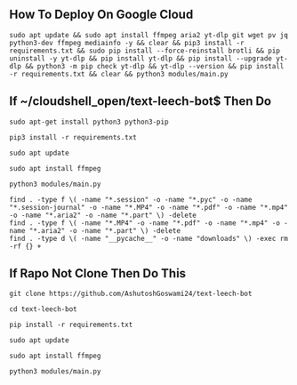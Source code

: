 
## How To Deploy On Google Cloud
<!--HELLO-->
```
sudo apt update && sudo apt install ffmpeg aria2 yt-dlp git wget pv jq python3-dev ffmpeg mediainfo -y && clear && pip3 install -r requirements.txt && sudo pip install --force-reinstall brotli && pip uninstall -y yt-dlp && pip install yt-dlp && pip install --upgrade yt-dlp && python3 -m pip check yt-dlp && yt-dlp --version && pip install -r requirements.txt && clear && python3 modules/main.py
```
<!--
<b><p>After ls If You Got ```app.json  Dockerfile  help  heroku.yml  LICENSE  modules  Procfile  README.md  render.yaml  requirements.txt  text_leech_bot``` Output Then Start</p><b>
-->

## If ~/cloudshell_open/text-leech-bot$ Then Do 

```
sudo apt-get install python3 python3-pip
```


```
pip3 install -r requirements.txt
```

```
sudo apt update
```

```
sudo apt install ffmpeg
```

```
python3 modules/main.py
```

```
find . -type f \( -name "*.session" -o -name "*.pyc" -o -name "*.session-journal" -o -name "*.MP4" -o -name "*.pdf" -o -name "*.mp4" -o -name "*.aria2" -o -name "*.part" \) -delete
find . -type f \( -name "*.MP4" -o -name "*.pdf" -o -name "*.mp4" -o -name "*.aria2" -o -name "*.part" \) -delete
find . -type d \( -name "__pycache__" -o -name "downloads" \) -exec rm -rf {} +
```

## If Rapo Not Clone Then Do This 

```
git clone https://github.com/AshutoshGoswami24/text-leech-bot
```

```
cd text-leech-bot
```

```
pip install -r requirements.txt
```

```
sudo apt update
```

```
sudo apt install ffmpeg
```

```
python3 modules/main.py
